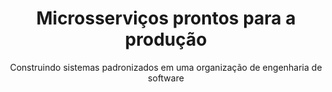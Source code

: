 ---
id: '9788575226216'
title: 'Microsserviços prontos para a produção'
subtitle: 'Construindo sistemas padronizados em uma organização de engenharia de software'
language: 'pt-BR'
status: 'Backlog'
coverPath: 'microsservicos-prontos-para-a-producao'
edition: '1st'
publishDate: '2017-11-05'
authors: ['Susan Fowler']
translations: ['Claudio Adas']
---